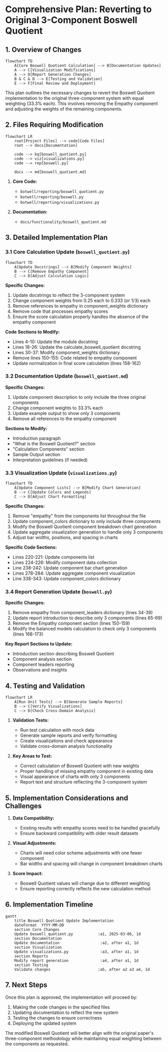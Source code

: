 # Comprehensive Plan: Reverting to Original 3-Component Boswell Quotient

## 1. Overview of Changes

```mermaid
flowchart TD
    A[Core Boswell Quotient Calculation] --> B[Documentation Updates]
    A --> C[Visualization Modifications]
    A --> D[Report Generation Changes]
    B & C & D --> E[Testing and Validation]
    E --> F[Final Review and Deployment]
```

This plan outlines the necessary changes to revert the Boswell Quotient implementation to the original three-component system with equal weighting (33.3% each). This involves removing the Empathy component and adjusting the weights of the remaining components.

## 2. Files Requiring Modification

```mermaid
flowchart LR
    root[Project Files] --> code[Code Files]
    root --> docs[Documentation]
    
    code --> bq[boswell_quotient.py]
    code --> viz[visualizations.py]
    code --> rep[boswell.py]
    
    docs --> md[boswell_quotient.md]
```

1. **Core Code:**
   - `botwell/reporting/boswell_quotient.py`
   - `botwell/reporting/boswell.py`
   - `botwell/reporting/visualizations.py`

2. **Documentation:**
   - `docs/functionality/boswell_quotient.md`

## 3. Detailed Implementation Plan

### 3.1 Core Calculation Update (`boswell_quotient.py`)

```mermaid
flowchart TD
    A[Update Docstrings] --> B[Modify Component Weights]
    B --> C[Remove Empathy Component]
    C --> D[Adjust Calculation Logic]
```

**Specific Changes:**
1. Update docstrings to reflect the 3-component system
2. Change component weights from 0.25 each to 0.333 (or 1/3) each
3. Remove references to empathy in component_weights dictionary
4. Remove code that processes empathy scores
5. Ensure the score calculation properly handles the absence of the empathy component

**Code Sections to Modify:**
- Lines 4-10: Update the module docstring
- Lines 18-26: Update the calculate_boswell_quotient docstring
- Lines 30-37: Modify component_weights dictionary
- Remove lines 150-155: Code related to empathy component
- Update normalization in final score calculation (lines 158-162)

### 3.2 Documentation Update (`boswell_quotient.md`)

**Specific Changes:**
1. Update component description to only include the three original components
2. Change component weights to 33.3% each
3. Update example output to show only 3 components
4. Remove all references to the empathy component

**Sections to Modify:**
- Introduction paragraph
- "What is the Boswell Quotient?" section
- "Calculation Components" section
- Sample Output section
- Interpretation guidelines (if needed)

### 3.3 Visualization Update (`visualizations.py`)

```mermaid
flowchart TD
    A[Update Component Lists] --> B[Modify Chart Generation]
    B --> C[Update Colors and Legends]
    C --> D[Adjust Chart Formatting]
```

**Specific Changes:**
1. Remove "empathy" from the components list throughout the file
2. Update component_colors dictionary to only include three components
3. Modify the Boswell Quotient component breakdown chart generation
4. Update aggregate visualization generation to handle only 3 components
5. Adjust bar widths, positions, and spacing in charts

**Specific Code Sections:**
- Lines 220-221: Update components list
- Lines 224-226: Modify component data collection
- Line 238-242: Update component bar chart generation
- Lines 278-284: Update aggregate component visualization
- Line 338-343: Update component_colors dictionary

### 3.4 Report Generation Update (`boswell.py`)

**Specific Changes:**
1. Remove empathy from component_leaders dictionary (lines 34-39)
2. Update report introduction to describe only 3 components (lines 65-69)
3. Remove the Empathy component section (lines 150-159)
4. Modify the balanced models calculation to check only 3 components (lines 168-173)

**Key Report Sections to Update:**
- Introduction section describing Boswell Quotient
- Component analysis section
- Component leaders reporting
- Observations and insights

## 4. Testing and Validation

```mermaid
flowchart LR
    A[Run Unit Tests] --> B[Generate Sample Reports]
    B --> C[Verify Visualizations]
    C --> D[Check Cross-Domain Analysis]
```

1. **Validation Tests:**
   - Run test calculation with mock data
   - Generate sample reports and verify formatting
   - Create visualizations and check appearance
   - Validate cross-domain analysis functionality

2. **Key Areas to Test:**
   - Correct calculation of Boswell Quotient with new weights
   - Proper handling of missing empathy component in existing data
   - Visual appearance of charts with only 3 components
   - Report text and structure reflecting the 3-component system

## 5. Implementation Considerations and Challenges

1. **Data Compatibility:**
   - Existing results with empathy scores need to be handled gracefully
   - Ensure backward compatibility with older result datasets

2. **Visual Adjustments:**
   - Charts will need color scheme adjustments with one fewer component
   - Bar widths and spacing will change in component breakdown charts

3. **Score Impact:**
   - Boswell Quotient values will change due to different weighting
   - Ensure reporting correctly reflects the new calculation method

## 6. Implementation Timeline

```mermaid
gantt
    title Boswell Quotient Update Implementation
    dateFormat  YYYY-MM-DD
    section Core Changes
    Update boswell_quotient.py           :a1, 2025-03-06, 1d
    section Documentation
    Update documentation                  :a2, after a1, 1d
    section Visualization
    Update visualizations.py              :a3, after a1, 1d
    section Reports
    Modify report generation              :a4, after a1, 1d
    section Testing
    Validate changes                     :a5, after a2 a3 a4, 1d
```

## 7. Next Steps

Once this plan is approved, the implementation will proceed by:

1. Making the code changes in the specified files
2. Updating documentation to reflect the new system
3. Testing the changes to ensure correctness
4. Deploying the updated system

The modified Boswell Quotient will better align with the original paper's three-component methodology while maintaining equal weighting between the components as requested.